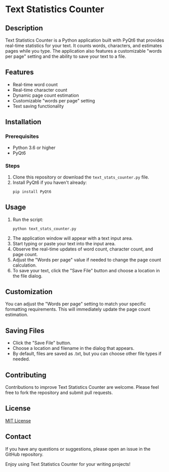 # Text Statistics Counter

## Description
Text Statistics Counter is a Python application built with PyQt6 that provides real-time statistics for your text. It counts words, characters, and estimates pages while you type. The application also features a customizable "words per page" setting and the ability to save your text to a file.

## Features
- Real-time word count
- Real-time character count
- Dynamic page count estimation
- Customizable "words per page" setting
- Text saving functionality

## Installation

### Prerequisites
- Python 3.6 or higher
- PyQt6

### Steps
1. Clone this repository or download the `text_stats_counter.py` file.
2. Install PyQt6 if you haven't already:
   ```
   pip install PyQt6
   ```

## Usage
1. Run the script:
   ```
   python text_stats_counter.py
   ```
2. The application window will appear with a text input area.
3. Start typing or paste your text into the input area.
4. Observe the real-time updates of word count, character count, and page count.
5. Adjust the "Words per page" value if needed to change the page count calculation.
6. To save your text, click the "Save File" button and choose a location in the file dialog.

## Customization
You can adjust the "Words per page" setting to match your specific formatting requirements. This will immediately update the page count estimation.

## Saving Files
- Click the "Save File" button.
- Choose a location and filename in the dialog that appears.
- By default, files are saved as .txt, but you can choose other file types if needed.

## Contributing
Contributions to improve Text Statistics Counter are welcome. Please feel free to fork the repository and submit pull requests.

## License
[MIT License](https://opensource.org/licenses/MIT)

## Contact
If you have any questions or suggestions, please open an issue in the GitHub repository.

Enjoy using Text Statistics Counter for your writing projects!
